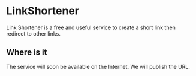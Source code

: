# LinkShortener

Link Shortener is a free and useful service to create a short link then redirect to other links.

## Where is it

The service will soon be available on the Internet.
We will publish the URL.
